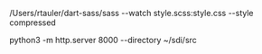 /Users/rtauler/dart-sass/sass --watch style.scss:style.css --style compressed

python3 -m http.server 8000 --directory ~/sdi/src
